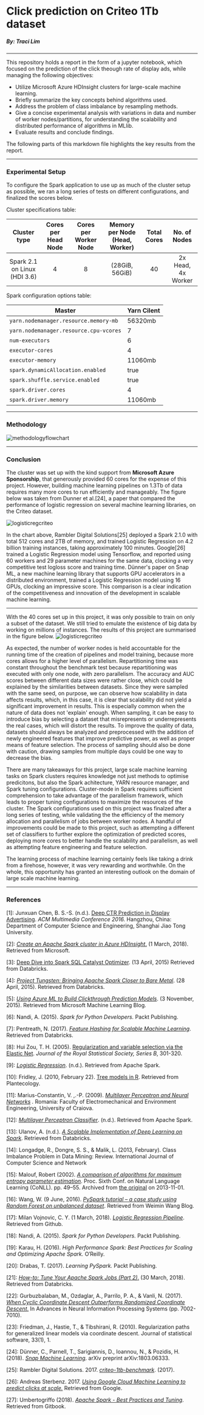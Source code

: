 # Click prediction on Criteo 1Tb dataset

##### By: Traci Lim

---

This repository holds a report in the form of a jupyter notebook, which focused on the prediction of the click theough rate of display ads, while managing the following objectives:

- Utilize Microsoft Azure HDInsight clusters for large-scale machine learning.
- Briefly summarize the key concepts behind algorithms used.
- Address the problem of class imbalance by resampling methods.
- Give a concise experimental analysis with variations in data and  number of worker nodes/partitions, for understanding the scalability and  distributed performance of algorithms in MLlib.
- Evaluate results and conclude findings.



The following parts of this markdown file highlights the key results from the report. 

---

### Experimental Setup

To configure the Spark application to use up as much of the cluster setup as possible, we ran a long series of tests on different configurations, and finalized the scores below. 

Cluster specifications table:

|         Cluster type         | Cores per Head Node | Cores per Worker Node | Memory per Node (Head, Worker) | Total Cores |    No. of Nodes    |
| :--------------------------: | :-----------------: | :-------------------: | :----------------------------: | :---------: | :----------------: |
| Spark 2.1 on Linux (HDI 3.6) |          4          |           8           |         (28GiB, 56GiB)         |     40      | 2x Head, 4x Worker |

Spark configuration options table:


| Master                                 | Yarn Cilent |
| -------------------------------------- | ----------- |
| `yarn.nodemanager.resource.memory-mb`  | 56320mb     |
| `yarn.nodemanager.resource.cpu-vcores` | 7           |
| `num-executors`                        | 6           |
| `executor-cores`                       | 4           |
| `executor-memory`                      | 11060mb     |
| `spark.dynamicAllocation.enabled`      | true        |
| `spark.shuffle.service.enabled`        | true        |
| `spark.driver.cores`                   | 4           |
| `spark.driver.memory`                  | 11060mb     |

---

### Methodology

![methodologyflowchart](methodologyflowchart.png)

---

### Conclusion

The cluster was set up with the kind support from **Microsoft Azure Sponsorship**, that generously provided 60 cores for the expense of this project. However, building machine learning pipelines on 1.3Tb of data requires many more cores to run efficiently and manageably. The figure below was taken from Dunner et al.[24], a paper that compared the performance of logistic regression on several machine learning libraries, on the Criteo dataset.

![logisticregcriteo](logisticregcriteo.png)

In the chart above, Rambler Digital Solutions[25] deployed a Spark 2.1.0 with total 512 cores and 2TB of memory, and trained Logistic Regression on 4.2 billion training instances, taking approximately 100 minutes. Google[26] trained a Logistic Regression model using Tensorflow, and reported using 60 workers and 29 parameter machines for the same data, clocking a very competitive test logloss score and training time. Dünner's paper on Snap ML, a new machine learning library that supports GPU accelerators in a distributed environment, trained a Logistic Regression model using 16 GPUs, clocking an impressive score. This comparison is a clear indication of the competitiveness and innovation of the development in scalable machine learning.

------

With the 40 cores set up in this project, it was only possible to train on only a subset of the dataset. We still tried to emulate the existence of big data by working on millions of instances. The results of this project are summarised in the figure below.
![logisticregcriteo](results.png)

As expected, the number of worker nodes is held accountable for the running time of the creation of pipelines and model training, because more cores allows for a higher level of parallelism. Repartitioning time was constant throughout the benchmark test because repartitioning was executed with only one node, with zero parallelism. The accuracy and AUC scores between different data sizes were rather close, which could be explained by the similarities between datasets. Since they were sampled with the same seed, on purpose, we can observe how scalability in data affects results, which, in this case, it is clear that scalability did not yield a significant improvement in results. This is especially common when the nature of data does not 'explain' enough. When sampling, it can be easy to introduce bias by selecting a dataset that misrepresents or underrepresents the real cases, which will distort the results. To improve the quality of data, datasets should always be analyzed and preprocessed with the addition of newly engineered features that improve predictive power, as well as proper means of feature selection. The process of sampling should also be done with caution, drawing samples from multiple days could be one way to decrease the bias. 

There are many takeaways for this project, large scale machine learning tasks on Spark clusters requires knowledge not just methods to optimise predicitons, but also the Spark achitecture, YARN resource manager, and Spark tuning configurations. Cluster-mode in Spark requires sufficient comprehension to take advantage of the parallelism framework, which leads to proper tuning configurations to maximize the resources of the cluster. The Spark configurations used on this project was finalzed after a long series of testing, while validating the the efficiency of the memory allocation and parallelism of jobs between worker nodes. A handful of improvements could be made to this project, such as attempting a different set of classifiers to further explore the optimization of predicted scores, deploying more cores to better handle the scalability and parallelism, as well as attempting feature engineering and feature selection. 

The learning process of machine learning certainly feels like taking a drink from a firehose, however, it was very rewarding and worthwhile. On the whole, this opportunity has granted an interesting outlook on the domain of large scale machine learning. 

---

### References

[1]: Junxuan Chen, B. S.-S. (n.d.). [Deep CTR Prediction in Display Advertising]( http://wnzhang.net/share/rtb-papers/deep-ctr-display.pdfhttp://wnzhang.net/share/rtb-papers/deep-ctr-display.pdf). *ACM Multimedia Conference 2016.*
Hangzhou, China: Department of Computer Science and Engineering, Shanghai Jiao Tong University. 

[2]: [*Create an Apache Spark cluster in Azure HDInsight*.](https://docs.microsoft.com/en-gb/azure/hdinsight/spark/apache-spark-jupyter-spark-sql) (1 March, 2018). Retrieved from Microsoft.

[3]: [Deep Dive into Spark SQL Catalyst Optimizer](https://databricks.com/blog/2015/04/13/deep-dive-into-spark-sqls-catalyst-optimizer.html). (13 April, 2015) Retrieved from Databricks.

[4]: *[Project Tungsten: Bringing Apache Spark Closer to Bare Metal](https://databricks.com/blog/2015/04/28/project-tungsten-bringing-spark-closer-to-bare-metal.html)*. (28 April, 2015). Retrieved from Databricks.

[5]: *[Using Azure ML to Build Clickthrough Prediction Models](https://blogs.technet.microsoft.com/machinelearning/2015/11/03/using-azure-ml-to-build-clickthrough-prediction-models/)*. (3 November, 2015). Retrieved from Microsoft Machine Learning Blog.

[6]: Nandi, A. (2015). *Spark for Python Developers.* Packt Publishing.

[7]: Pentreath, N. (2017). *[Feature Hashing for Scalable Machine Learning](https://databricks.com/session/feature-hashing-for-scalable-machine-learning)*. Retrieved from Databricks.

[8]: Hui Zou, T. H. (2005). [Regularization and variable selection via the Elastic Net](http://citeseerx.ist.psu.edu/viewdoc/summary?doi=10.1.1.124.4696). *Journal of the Royal Statistical Society, Series B*, 301-320.

[9]: *[Logistic Regression]( https://spark.apache.org/docs/latest/ml-classification-regression.html#multilayer-perceptron-classifier)*. (n.d.). Retrieved from Apache Spark.

[10]: Fridley, J. (2010, February 22). [Tree models in R]( http://plantecology.syr.edu/fridley/bio793/cart.html ). Retrieved from Plantecology.

[11]: Marius-Constantin, V. ,.-P. (2009). *[Multilayer Perceptron and Neural Networks](http://www.wseas.us/e-library/transactions/circuits/2009/29-485.pdf) .* Romania: Faculty of Electromechanical and Environment Engineering, University of Craiova. 

[12]: *[Multilayer Perceptron Classifier](https://spark.apache.org/docs/latest/ml-classification-regression.html#multilayer-perceptron-classifier)*. (n.d.). Retrieved from Apache Spark.

[13]: Ulanov, A. (n.d.). *[A Scalable Implementation of Deep Learning on Spark](https://databricks.com/session/a-scalable-implementation-of-deep-learning-on-spark)*. Retrieved from Databricks.

[14]: Longadge, R., Dongre, S. S., & Malik, L. (2013, February). Class Imbalance Problem in Data Mining: Review. International Journal of Computer Science and Network 

[15]: Malouf, Robert (2002). [*A comparison of algorithms for maximum entropy parameter estimation*](https://web.archive.org/web/20131101205929/http://acl.ldc.upenn.edu/W/W02/W02-2018.pdf). Proc. Sixth Conf. on Natural Language Learning (CoNLL). pp. 49–55. Archived from [the original](http://acl.ldc.upenn.edu/W/W02/W02-2018.pdf) on 2013-11-01.

[16]: Wang, W. (9 June, 2016). *[PySpark tutorial – a case study using Random Forest on unbalanced dataset](https://weiminwang.blog/2016/06/09/pyspark-tutorial-building-a-random-forest-binary-classifier-on-unbalanced-dataset/)*. Retrieved from Weimin Wang Blog.

[17]: Milan Vojnovic, C. Y. (1 March, 2018). *[Logistic Regression Pipeline](https://github.com/lse-st446/lectures/blob/master/week07/class/logistic_regression_pipeline.ipynb)*. Retrieved from Github.

[18]: Nandi, A. (2015). *Spark for Python Developers.* Packt Publishing.

[19]: Karau, H. (2016). *High Performance Spark: Best Practices for Scaling and Optimizing Apache Spark.* O′Reilly.

[20]: Drabas, T. (2017). *Learning PySpark.* Packt Publishing.

[21]: [*How-to: Tune Your Apache Spark Jobs (Part 2)*.](https://blog.cloudera.com/blog/2015/03/how-to-tune-your-apache-spark-jobs-part-2/) (30 March, 2018). Retrieved from Databricks.

[22]: Gurbuzbalaban, M., Ozdaglar, A., Parrilo, P. A., & Vanli, N. (2017). [*When Cyclic Coordinate Descent Outperforms Randomized Coordinate Descent*.](https://papers.nips.cc/paper/7275-when-cyclic-coordinate-descent-outperforms-randomized-coordinate-descent.pdf) In Advances in Neural Information Processing Systems (pp. 7002-7010).

[23]: Friedman, J., Hastie, T., & Tibshirani, R. (2010). Regularization paths for generalized linear models via coordinate descent. Journal of statistical software, 33(1), 1.

[24]: Dünner, C., Parnell, T., Sarigiannis, D., Ioannou, N., & Pozidis, H. (2018). [*Snap Machine Learning*](https://arxiv.org/pdf/1803.06333.pdf). arXiv preprint arXiv:1803.06333.

[25]:  Rambler Digital Solutions. 2017. [*criteo-1tb-benchmark*](https://github.com/rambler-digital-solutions/criteo-1tb-benchmark). (2017). 

[26]: Andreas Sterbenz. 2017. [*Using Google Cloud Machine Learning to predict clicks at scale.*](https://cloud.google.com/blog/big-data/2017/02/using-google-cloud-machine-learning-to-predict-clicks-at-scale) Retrieved from Google.

[27]: Umbertogriffo (2018). [*Apache Spark - Best Practices and Tuning*](https://legacy.gitbook.com/book/umbertogriffo/apache-spark-best-practices-and-tuning/details). Retrieved from Gitbook.